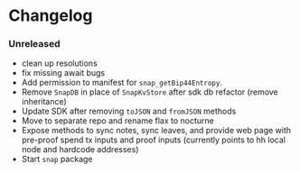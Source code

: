 # Changelog

### Unreleased

- clean up resolutions
- fix missing await bugs
- Add permission to manifest for `snap_getBip44Entropy`.
- Remove `SnapDB` in place of `SnapKvStore` after sdk db refactor (remove inheritance)
- Update SDK after removing `toJSON` and `fromJSON` methods
- Move to separate repo and rename flax to nocturne
- Expose methods to sync notes, sync leaves, and provide web page with pre-proof spend tx inputs and proof inputs (currently points to hh local node and hardcode addresses)
- Start `snap` package
